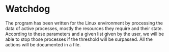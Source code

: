 # Watchdog

The program has been written for the Linux environment by processing the data of active processes, mostly the resources they require and their state. According to these parameters and a given list given by the user, we will be able to stop those processes if the threshold will be surpassed. All the actions will be documented in a file.
